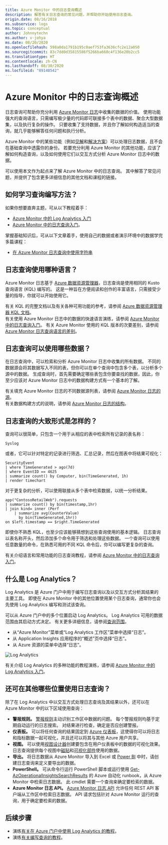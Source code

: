 ```yaml
---
title: Azure Monitor 中的日志查询概述
description: 解答有关日志查询的常见问题，并帮助你开始使用日志查询。
origin.date: 08/16/2018
ms.subservice: logs
ms.topic: conceptual
author: Johnnytechn
ms.author: v-johya
ms.date: 08/20/2020
ms.openlocfilehash: 598a0da1791b195c0aef753fa3636cfc2e12a050
ms.sourcegitcommit: 83c7dd0d35815586f5266ba660c4f136e20b2cc5
ms.translationtype: HT
ms.contentlocale: zh-CN
ms.lasthandoff: 08/30/2020
ms.locfileid: "89148542"
---
```

# <a name="overview-of-log-queries-in-azure-monitor"></a>Azure Monitor 中的日志查询概述
日志查询可帮助你充分利用 [Azure Monitor 日志](../platform/data-platform-logs.md)中收集的数据的价值。 使用功能强大的查询语言，只需编写极少量的代码即可联接多个表中的数据、聚合大型数据集，以及执行复杂的操作。 只要收集了支持数据，并且你了解如何构造适当的查询，就几乎能够解答任何问题和执行分析。

Azure Monitor 中的某些功能（例如[见解](../insights/insights-overview.md)和[解决方案](../monitor-reference.md)）可以处理日志数据，且不会在基础查询中透露你的身份。 若要充分利用 Azure Monitor 的其他功能，应该了解如何构造查询，以及如何使用它们以交互方式分析 Azure Monitor 日志中的数据。

可以使用本文作为起点来了解 Azure Monitor 中的日志查询。 其中解答了常见问题，并提供了包含更多详细信息的其他文档和课程的链接。

## <a name="how-can-i-learn-how-to-write-queries"></a>如何学习查询编写方法？
如果你想要直奔主题，可从以下教程着手：

- [Azure Monitor 中的 Log Analytics 入门](get-started-portal.md)
- [Azure Monitor 中的日志查询入门](get-started-queries.md)。

掌握基础知识后，可从以下文章着手，使用自己的数据或者演示环境中的数据学完多篇课程： 

- [在 Azure Monitor 日志查询中使用字符串](string-operations.md)
 
## <a name="what-language-do-log-queries-use"></a>日志查询使用哪种语言？
Azure Monitor 日志基于 [Azure 数据资源管理器](/data-explorer)，日志查询是使用相同的 Kusto 查询语言 (KQL) 编写的。 这是一种旨在方便阅读和创作的丰富语言，只需接受少量的指导，你就可以开始使用它。

有关 KQL 的完整文档以及有关各种可用功能的参考，请参阅 [Azure 数据资源管理器 KQL 文档](https://docs.microsoft.com/azure/kusto/query)。<br>
有关使用 Azure Monitor 日志中的数据的快速语言演练，请参阅 [Azure Monitor 中的日志查询入门](get-started-queries.md)。
有关 Azure Monitor 使用的 KQL 版本的次要差别，请参阅 [Azure Monitor 日志查询语言的差别](data-explorer-difference.md)。

## <a name="what-data-is-available-to-log-queries"></a>日志查询可以使用哪些数据？
在日志查询中，可以检索和分析 Azure Monitor 日志中收集的所有数据。 不同的数据源会将其数据写入不同的表，但你可以在单个查询中包含多个表，以分析多个源中的数据。 生成查询时，首先需要确定哪些表包含你要查找的数据，因此，你至少应该对 Azure Monitor 日志中的数据构建方式有一个基本的了解。

有关填充 Azure Monitor 日志的不同数据源列表，请参阅 [Azure Monitor 日志的源](../platform/data-platform-logs.md#sources-of-azure-monitor-logs)。<br>
有关数据构建方式的说明，请参阅 [Azure Monitor 日志的结构](logs-structure.md)。

## <a name="what-does-a-log-query-look-like"></a>日志查询的大致形式是怎样的？
查询可以很简单，只包含一个用于从相应的表中检索所有记录的表名称：

```Kusto
Syslog
```

或者，它可以针对特定的记录进行筛选、汇总记录，然后在图表中将结果可视化：

```
SecurityEvent
| where TimeGenerated > ago(7d)
| where EventID == 4625
| summarize count() by Computer, bin(TimeGenerated, 1h)
| render timechart 
```

对于更复杂的分析，可以使用联接从多个表中检索数据，以统一分析结果。

```Kusto
app("ContosoRetailWeb").requests
| summarize count() by bin(timestamp,1hr)
| join kind= inner (Perf
    | summarize avg(CounterValue) 
      by bin(TimeGenerated,1hr))
on $left.timestamp == $right.TimeGenerated
```
即使你不熟悉 KQL，也至少应该能够猜想到这些查询使用的基本逻辑。 日志查询以表名称开头，然后添加多个命令用于筛选和处理这些数据。 一个查询可以使用任意数量的命令，在熟悉可用的不同 KQL 命令后，你可以编写更复杂的查询。

有关介绍语言和常用功能的日志查询教程，请参阅 [Azure Monitor 中的日志查询入门](get-started-queries.md)。<br>


## <a name="what-is-log-analytics"></a>什么是 Log Analytics？
Log Analytics 是 Azure 门户中用于编写日志查询以及以交互方式分析其结果的主要工具。 即使在 Azure Monitor 中的其他位置使用某个日志查询，通常你也会先使用 Log Analytics 编写和测试该查询。

可以从 Azure 门户中的多个位置启动 Log Analytics。 Log Analytics 可用的数据范围由其启动方式决定。 有关更多详细信息，请参阅[查询范围](scope.md)。

- 从“Azure Monitor”菜单或“Log Analytics 工作区”菜单中选择“日志”。  
- 从 Application Insights 应用程序的“概述”页中选择“日志”。 
- 从 Azure 资源的菜单中选择“日志”。

![Log Analytics](./media/log-query-overview/log-analytics.png)

有关介绍 Log Analytics 的多种功能的教程演练，请参阅 [Azure Monitor 中的 Log Analytics 入门](get-started-portal.md)。

## <a name="where-else-are-log-queries-used"></a>还可在其他哪些位置使用日志查询？
除了在 Log Analytics 中以交互方式处理日志查询及其结果以外，还可以在 Azure Monitor 中的以下区域使用查询：

- **警报规则。** [警报规则](../platform/alerts-overview.md)主动识别工作区中数据的问题。  每个警报规则均基于定期自动运行的日志搜索。  对结果进行检查，确定是否应创建警报。
- **仪表板。** 可以将任何查询的结果固定到 [Azure 仪表板](../learn/tutorial-logs-dashboards.md)，这使得你可以将日志和指标数据一起可视化，并且还可以将其与其他 Azure 用户共享。
- **视图。**  可以使用[视图设计器](../platform/view-designer.md)创建要包含在用户仪表板中的数据的可视化效果。  日志查询提供每个视图中[磁贴](../platform/view-designer-tiles.md)和[可视化部件](../platform/view-designer-parts.md)使用的数据。  
- **导出。**  将日志数据从 Azure Monitor 导入到 Excel 或 [Power BI](../platform/powerbi.md) 中时，请创建日志查询来定义要导出的数据。
- **PowerShell。** 可从命令行运行 PowerShell 脚本或运行使用 [Get-AzOperationalInsightsSearchResults](https://docs.microsoft.com/powershell/module/az.operationalinsights/get-azoperationalinsightssearchresult) 的 Azure 自动化 runbook，从 Azure Monitor 中检索日志数据。  此 cmdlet 需要一个查询来确定要检索的数据。
- **Azure Monitor 日志 API。**  [Azure Monitor 日志 API](https://dev.loganalytics.io) 允许任何 REST API 客户端从工作区中检索日志数据。  API 请求包括针对 Azure Monitor 运行的查询，用于确定要检索的数据。


## <a name="next-steps"></a>后续步骤
- 演练[有关在 Azure 门户中使用 Log Analytics 的教程](get-started-portal.md)。
- 演练[有关编写查询的教程](get-started-queries.md)。

